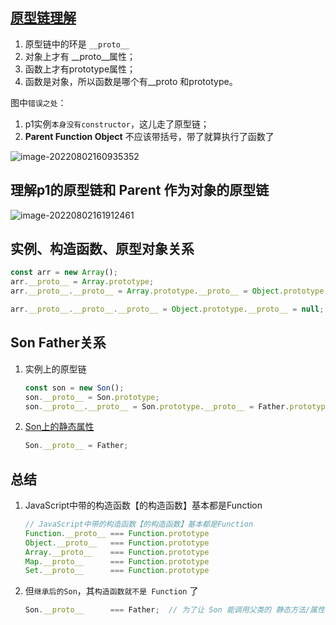 



## [原型链理解](https://segmentfault.com/a/1190000021232132)

1. 原型链中的环是  `__proto__`
2. 对象上才有 __proto__属性；
3. 函数上才有prototype属性；
4. 函数是对象，所以函数是哪个有__proto 和prototype。

图中`错误之处`：

1. p1实例`本身没有constructor`，这儿走了原型链；
2. **Parent  Function Object** 不应该带括号，带了就算执行了函数了

![image-20220802160935352](D:\Sync\typora图片\image-20220802160935352.png)



## 理解p1的原型链和 Parent 作为对象的原型链

![image-20220802161912461](D:\Sync\typora图片\image-20220802161912461.png)

## 实例、构造函数、原型对象关系

```js
const arr = new Array();
arr.__proto__ = Array.prototype;
arr.__proto__.__proto__ = Array.prototype.__proto__ = Object.prototype; // 原型对象本身是个对象，其构造函数是Object

arr.__proto__.__proto__.__proto__ = Object.prototype.__proto__ = null; // 指向null
```



## Son Father关系

1. 实例上的原型链

   ```js
   const son = new Son();
   son.__proto__ = Son.prototype;
   son.__proto__.__proto__ = Son.prototype.__proto__ = Father.prototype;
   ```

2. [Son上的静态属性](https://stackoverflow.com/questions/37926910/why-does-babel-use-setprototypeof-for-inheritance-when-it-already-does-object-cr)

   ```js
   Son.__proto__ = Father;
   ```

## 总结

1. JavaScript中带的构造函数【的构造函数】基本都是Function

   ```js
   // JavaScript中带的构造函数【的构造函数】基本都是Function
   Function.__proto__ === Function.prototype
   Object.__proto__   === Function.prototype
   Array.__proto__    === Function.prototype
   Map.__proto__      === Function.prototype
   Set.__proto__      === Function.prototype
   ```

2. 但`继承后的Son`，其`构造函数就不是 Function` 了

   ```js
   Son.__proto__      === Father;  // 为了让 Son 能调用父类的 静态方法/属性
   ```

   

